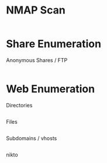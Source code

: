 NMAP Scan
=========

```
```

Share Enumeration
===============

Anonymous Shares / FTP
```
```

Web Enumeration
===============

Directories
```
```

Files
```
```

Subdomains / vhosts
```
```

nikto
```
```
